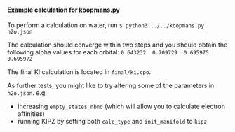 #### Example calculation for koopmans.py
To perform a calculation on water, run `$ python3 ../../koopmans.py h2o.json`

The calculation should converge within two steps and you should obtain the following alpha values for each orbital: `0.643232  0.709729  0.695975  0.695972`

The final KI calculation is located in `final/ki.cpo`.

As further tests, you might like to try altering some of the parameters in `h2o.json`. e.g.
 - increasing `empty_states_nbnd` (which will allow you to calculate electron affinities)
 - running KIPZ by setting both `calc_type` and `init_manifold` to `kipz`
